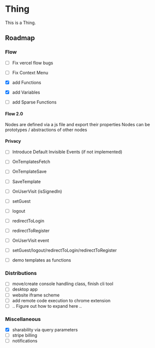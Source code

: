 # Thing
This is a Thing.

## Roadmap

### Flow
- [ ] Fix vercel flow bugs
- [ ] Fix Context Menu

- [X] add Functions
- [X] add Variables
- [ ] add Sparse Functions




#### Flow 2.0

Nodes are defined via a js file and export their properties
Nodes can be prototypes / abstractions of other nodes











#### Privacy
- [ ] Introduce Default Invisible Events (if not implemented)

- [ ] OnTemplatesFetch
- [ ] OnTemplateSave
- [ ] SaveTemplate

- [ ] OnUserVisit (isSignedIn)
- [ ] setGuest
- [ ] logout
- [ ] redirectToLogin
- [ ] redirectToRegister
- [ ] OnUserVisit event
- [ ] setGuest/logout/redirectToLogin/redirectToRegister



- [ ] demo templates as functions

### Distributions
- [ ] move/create console handling class, finish cli tool
- [ ] desktop app
- [ ] website iframe scheme
- [ ] add remote code execution to chrome extension
- [ ] .. Figure out how to expand here .. 

### Miscellaneous
- [X] sharability via query parameters
- [ ] stripe billing
- [ ] notifications
